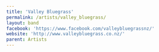 ```yaml
---
title: 'Valley Bluegrass'
permalink: /artists/valley_bluegrass/
layout: band
facebook: 'https://www.facebook.com/valleybluegrassnz/'
website: 'http://www.valleybluegrass.co.nz/'
parent: Artists
---
```

